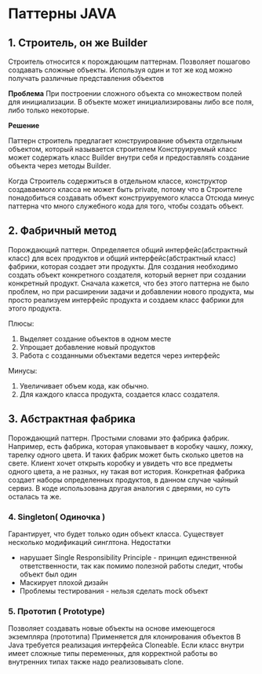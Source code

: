﻿# Паттерны JAVA

## 1. Строитель, он же Builder

Строитель относится к порождающим паттернам. Позволяет пошагово создавать сложные объекты. Используя один и тот же код можно получать различные представления объектов

**Проблема**
При построении сложного объекта со множеством полей для инициализации. В объекте может инициализированы либо все поля, либо только некоторые.

**Решение**

Паттерн строитель предлагает конструирование объекта отдельным объектом, который называется строителем
Конструируемый класс может содержать класс Builder внутри себя и предоставлять создание объекта через методы Builder.

Когда Строитель содержиться в отдельном классе, конструктор создаваемого класса не может быть private, потому что в Строителе понадобиться создавать объект конструируемого класса
Отсюда минус паттерна что много служебного кода для того, чтобы создать объект.



## 2. Фабричный метод

Порождающий паттерн. Определяется общий интерфейс(абстрактный класс) для всех продуктов и общий интерфейс(абстрактный класс) фабрики, которая создает эти продукты. 
Для создания необходимо создать объект конкретного создателя, который вернет при создании конкретный продукт. Сначала кажется, что без этого паттерна не было проблем,
но при расширении задачи и добавлении нового продукта, мы просто реализуем интерфейс продукта и создаем класс фабрики для этого продукта.

Плюсы:
1. Выделяет создание объектов в одном месте
2. Упрощает добавление новый продуктов
3. Работа с созданными объектами ведется через интерфейс

Минусы:
1. Увеличивает объем кода, как обычно.
2. Для каждого класса продукта, создается класс создателя.


## 3. Абстрактная фабрика
Порождающий паттерн. Простыми словами это фабрика фабрик. 
Например, есть фабрика, которая упаковывает в коробку чашку, ложку, тарелку одного цвета.
И таких фабрик может быть сколько цветов на свете.
Клиент хочет открыть коробку и увидеть что все предметы одного цвета, а не разных, ну такая вот история.
Конкретная фабрика создает наборы определенных продуктов, в данном случае чайный сервиз. 
В коде использована другая аналогия с дверями, но суть осталась та же.

### 4. Singleton( Одиночка )
Гарантирует, что будет только один объект класса. Существует несколько модификаций синглтона.
Недостатки
- нарушает Single Responsibility Principle - принцип единственной ответственности, так как помимо полезной работы следит, чтобы объект был один
- Маскирует плохой дизайн
- Проблемы тестирования - нельзя сделать mock объект

### 5. Прототип ( Prototype)
Позволяет создавать новые объекты на основе имеющегося экземпляра (прототипа)
Применяется для клонирования объектов
В Java требуется реализация интерфейса Cloneable.
Если класс внутри имеет сложные типы переменных, для корректной работы во внутренних типах также надо реализовывать clone.


